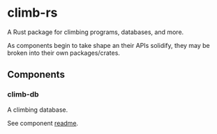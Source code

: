 # climb-rs

A Rust package for climbing programs, databases, and more.

As components begin to take shape an their APIs solidify, they may be broken
into their own packages/crates.

## Components

### climb-db

A climbing database.

See component [readme](./climb-db/README.md).

